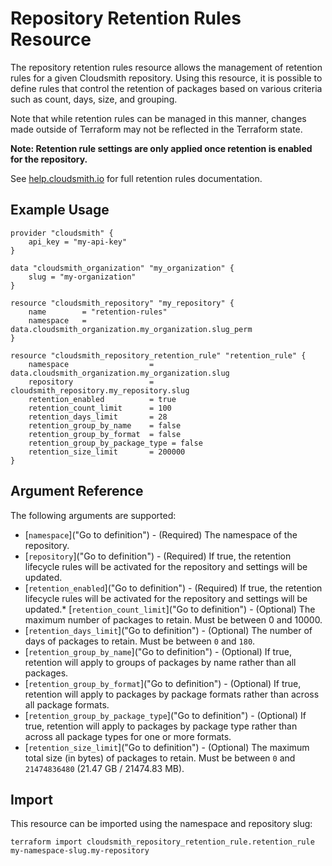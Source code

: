 # Repository Retention Rules Resource

The repository retention rules resource allows the management of retention rules for a given Cloudsmith repository. Using this resource, it is possible to define rules that control the retention of packages based on various criteria such as count, days, size, and grouping.

Note that while retention rules can be managed in this manner, changes made outside of Terraform may not be reflected in the Terraform state.

**Note: Retention rule settings are only applied once retention is enabled for the repository.**

See [help.cloudsmith.io](https://help.cloudsmith.io/docs/retention-lifecycle#:~:text=Retention%20rules%20only%20activate%20when,1000%20day%20package%20be%20deleted.) for full retention rules documentation.

## Example Usage

```hcl
provider "cloudsmith" {
    api_key = "my-api-key"
}

data "cloudsmith_organization" "my_organization" {
    slug = "my-organization"
}

resource "cloudsmith_repository" "my_repository" {
    name        = "retention-rules"
    namespace   = data.cloudsmith_organization.my_organization.slug_perm
}

resource "cloudsmith_repository_retention_rule" "retention_rule" {
    namespace                  = data.cloudsmith_organization.my_organization.slug
    repository                 = cloudsmith_repository.my_repository.slug
    retention_enabled          = true
    retention_count_limit      = 100
    retention_days_limit       = 28
    retention_group_by_name    = false
    retention_group_by_format  = false
    retention_group_by_package_type = false
    retention_size_limit       = 200000
}
```

## Argument Reference

The following arguments are supported:

* [`namespace`]("Go to definition") - (Required) The namespace of the repository.
* [`repository`]("Go to definition") - (Required) If true, the retention lifecycle rules will be activated for the repository and settings will be updated.
* [`retention_enabled`]("Go to definition") - (Required) If true, the retention lifecycle rules will be activated for the repository and settings will be updated.* [`retention_count_limit`]("Go to definition") - (Optional) The maximum number of packages to retain. Must be between 0 and 10000.
* [`retention_days_limit`]("Go to definition") - (Optional) The number of days of packages to retain. Must be between `0` and `180`.
* [`retention_group_by_name`]("Go to definition") - (Optional) If true, retention will apply to groups of packages by name rather than all packages.
* [`retention_group_by_format`]("Go to definition") - (Optional) If true, retention will apply to packages by package formats rather than across all package formats.
* [`retention_group_by_package_type`]("Go to definition") - (Optional) If true, retention will apply to packages by package type rather than across all package types for one or more formats.
* [`retention_size_limit`]("Go to definition") - (Optional) The maximum total size (in bytes) of packages to retain. Must be between `0` and `21474836480` (21.47 GB / 21474.83 MB).

## Import

This resource can be imported using the namespace and repository slug:

```shell
terraform import cloudsmith_repository_retention_rule.retention_rule my-namespace-slug.my-repository
```